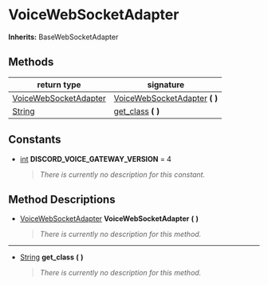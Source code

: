   
# VoiceWebSocketAdapter
  
**Inherits:** BaseWebSocketAdapter  
  
  
## Methods
  
| return type                                                             | signature                                                           |
|-------------------------------------------------------------------------|---------------------------------------------------------------------|
| [VoiceWebSocketAdapter](./class_voicewebsocketadapter.md)               | [VoiceWebSocketAdapter](#method-VoiceWebSocketAdapter) **(**  **)** |
| [String](https://docs.godotengine.org/en/3.5/classes/class_string.html) | [get\_class](#method-get-class) **(**  **)**                        |  
  
## Constants
  
- <a name="constant-DISCORD-VOICE-GATEWAY-VERSION"></a>[int](https://docs.godotengine.org/en/3.5/classes/class_int.html) **DISCORD\_VOICE\_GATEWAY\_VERSION** = 4  
  
	> *There is currently no description for this constant.*
  
  
## Method Descriptions
  
- <a name="method-VoiceWebSocketAdapter"></a>[VoiceWebSocketAdapter](./class_voicewebsocketadapter.md) **VoiceWebSocketAdapter** **(**  **)**  
  
	> *There is currently no description for this method.*  
________________

- <a name="method-get-class"></a>[String](https://docs.godotengine.org/en/3.5/classes/class_string.html) **get\_class** **(**  **)**  
  
	> *There is currently no description for this method.*
  
